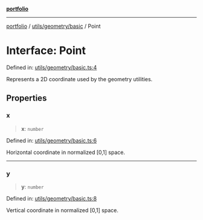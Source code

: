 [**portfolio**](../../../../README.md)

***

[portfolio](../../../../modules.md) / [utils/geometry/basic](../README.md) / Point

# Interface: Point

Defined in: [utils/geometry/basic.ts:4](https://github.com/tnorlund/Portfolio/blob/8f0d8db26d420dad652f0df1c92cc72c5535076c/portfolio/utils/geometry/basic.ts#L4)

Represents a 2D coordinate used by the geometry utilities.

## Properties

### x

> **x**: `number`

Defined in: [utils/geometry/basic.ts:6](https://github.com/tnorlund/Portfolio/blob/8f0d8db26d420dad652f0df1c92cc72c5535076c/portfolio/utils/geometry/basic.ts#L6)

Horizontal coordinate in normalized [0,1] space.

***

### y

> **y**: `number`

Defined in: [utils/geometry/basic.ts:8](https://github.com/tnorlund/Portfolio/blob/8f0d8db26d420dad652f0df1c92cc72c5535076c/portfolio/utils/geometry/basic.ts#L8)

Vertical coordinate in normalized [0,1] space.
